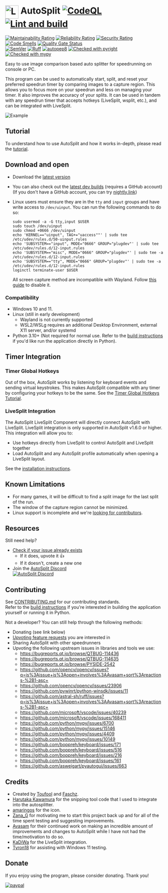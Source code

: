 <!-- markdownlint-disable-next-line MD033 -->
# <img src="res/icon.ico" alt="LiveSplit" height="42" width="42" align="top"/> AutoSplit [![CodeQL](/../../actions/workflows/codeql-analysis.yml/badge.svg)](/../../actions/workflows/codeql-analysis.yml) [![Lint and build](/../../actions/workflows/lint-and-build.yml/badge.svg)](/../../actions/workflows/lint-and-build.yml)

[![Maintainability Rating](https://sonarcloud.io/api/project_badges/measure?project=Avasam_AutoSplit&metric=sqale_rating)](https://sonarcloud.io/dashboard?id=Avasam_AutoSplit)
[![Reliability Rating](https://sonarcloud.io/api/project_badges/measure?project=Avasam_AutoSplit&metric=reliability_rating)](https://sonarcloud.io/dashboard?id=Avasam_AutoSplit)
[![Security Rating](https://sonarcloud.io/api/project_badges/measure?project=Avasam_AutoSplit&metric=security_rating)](https://sonarcloud.io/dashboard?id=Avasam_AutoSplit)
[![Code Smells](https://sonarcloud.io/api/project_badges/measure?project=Avasam_AutoSplit&metric=code_smells)](https://sonarcloud.io/summary/new_code?id=Avasam_AutoSplit)
[![Quality Gate Status](https://sonarcloud.io/api/project_badges/measure?project=Avasam_AutoSplit&metric=alert_status)](https://sonarcloud.io/summary/new_code?id=Avasam_AutoSplit)  
[![SemVer](https://badgen.net/badge/_/SemVer%20compliant/grey?label)](https://semver.org/)
[![Ruff](https://img.shields.io/endpoint?url=https://raw.githubusercontent.com/astral-sh/ruff/main/assets/badge/v2.json)](https://github.com/astral-sh/ruff)
[![autopep8](https://badgen.net/badge/code%20style/autopep8/blue)](https://github.com/hhatto/autopep8)
[![Checked with pyright](https://microsoft.github.io/pyright/img/pyright_badge.svg)](https://microsoft.github.io/pyright/)
[![Checked with mypy](https://www.mypy-lang.org/static/mypy_badge.svg)](https://mypy-lang.org/)

Easy to use image comparison based auto splitter for speedrunning on console or PC.

This program can be used to automatically start, split, and reset your preferred speedrun timer by comparing images to a capture region. This allows you to focus more on your speedrun and less on managing your timer. It also improves the accuracy of your splits. It can be used in tandem with any speedrun timer that accepts hotkeys (LiveSplit, wsplit, etc.), and can be integrated with LiveSplit.

![Example](/docs/2.0.0_gif.gif)

## Tutorial

To understand how to use AutoSplit and how it works in-depth, please read the [tutorial](/docs/tutorial.md).

## Download and open

- Download the [latest version](/../../releases/latest)
- You can also check out the [latest dev builds](/../../actions/workflows/lint-and-build.yml?query=event%3Apush+is%3Asuccess) (requires a GitHub account)  
  (If you don't have a GitHub account, you can try [nightly.link](https://nightly.link/Toufool/AutoSplit/workflows/lint-and-build/dev))
- Linux users must ensure they are in the `tty` and `input` groups and have write access to `/dev/uinput`. You can run the following commands to do so:

  <!-- https://github.com/boppreh/keyboard/issues/312#issuecomment-1189734564 -->
  <!-- Keep in sync with scripts/install.ps1 and src/error_messages.py -->
  ```shell
  sudo usermod -a -G tty,input $USER
  sudo touch /dev/uinput
  sudo chmod +0666 /dev/uinput
  echo 'KERNEL=="uinput", TAG+="uaccess""' | sudo tee /etc/udev/rules.d/50-uinput.rules
  echo 'SUBSYSTEM=="input", MODE="0666" GROUP="plugdev"' | sudo tee /etc/udev/rules.d/12-input.rules
  echo 'SUBSYSTEM=="misc", MODE="0666" GROUP="plugdev"' | sudo tee -a /etc/udev/rules.d/12-input.rules
  echo 'SUBSYSTEM=="tty", MODE="0666" GROUP="plugdev"' | sudo tee -a /etc/udev/rules.d/12-input.rules
  loginctl terminate-user $USER
  ```

  <!-- Keep in sync with src/error_messages.py -->
  All screen capture method are incompatible with Wayland. Follow [this guide](https://linuxconfig.org/how-to-enable-disable-wayland-on-ubuntu-22-04-desktop) to disable it.

### Compatibility

- Windows 10 and 11.
- Linux (still in early development) <!-- (Only tested on Ubuntu 22.04) -->
  - Wayland is not currently supported
  - WSL2/WSLg requires an additional Desktop Environment, external X11 server, and/or systemd
- Python 3.10+ (Not required for normal use. Refer to the [build instructions](/docs/build%20instructions.md) if you'd like run the application directly in Python).

## Timer Integration

### Timer Global Hotkeys

Out of the box, AutoSplit works by listening for keyboard events and sending virtual keystrokes. This makes AutoSplit compatible with any timer by configuring your hotkeys to be the same. See the [Timer Global Hotkeys Tutorial](/docs/tutorial.md#timer-global-hotkeys).

### LiveSplit Integration

The AutoSplit LiveSplit Component will directly connect AutoSplit with LiveSplit. LiveSplit integration is only supported in AutoSplit v1.6.0 or higher. This integration will allow you to:

- Use hotkeys directly from LiveSplit to control AutoSplit and LiveSplit together
- Load AutoSplit and any AutoSplit profile automatically when opening a LiveSplit layout.

See the [installation instructions](https://github.com/Toufool/LiveSplit.AutoSplitIntegration#installation).

## Known Limitations

- For many games, it will be difficult to find a split image for the last split of the run.
- The window of the capture region cannot be minimized.
- Linux support is incomplete and we're [looking for contributors](../../issues?q=is%3Aissue+is%3Aopen+label%3A"help+wanted"+label%3ALinux+).

## Resources

Still need help?
<!-- open issues sorted by reactions -->
- [Check if your issue already exists](../../issues?q=is%3Aissue+is%3Aopen+sort%3Areactions-%2B1-desc)
  - If it does, upvote it 👍
  - If it doesn't, create a new one
- Join the [AutoSplit Discord  
![AutoSplit Discord](https://badgen.net/discord/members/Qcbxv9y)](https://discord.gg/Qcbxv9y)

## Contributing

See [CONTRIBUTING.md](/docs/CONTRIBUTING.md) for our contributing standards.  
Refer to the [build instructions](/docs/build%20instructions.md) if you're interested in building the application yourself or running it in Python.  

Not a developer? You can still help through the following methods:
<!-- open enhancements sorted by reactions -->
- Donating (see link below)
- [Upvoting feature requests](../../issues?q=is%3Aissue+is%3Aopen+sort%3Areactions-%2B1-desc+label%3Aenhancement) you are interested in
- Sharing AutoSplit with other speedrunners
- Upvoting the following upstream issues in libraries and tools we use:
  - <https://bugreports.qt.io/browse/QTBUG-114436>
  - <https://bugreports.qt.io/browse/QTBUG-114635>
  - <https://bugreports.qt.io/browse/PYSIDE-2542>
  - <https://github.com/opencv/opencv/issues?q=is%3Aissue+is%3Aopen+involves%3AAvasam+sort%3Areactions-%2B1-asc+>
  - <https://github.com/opencv/opencv/issues/23906>
  - <https://github.com/pywinrt/python-winsdk/issues/11>
  - <https://github.com/astral-sh/ruff/issues?q=is%3Aissue+is%3Aopen+involves%3AAvasam+sort%3Areactions-%2B1-asc+>
  - <https://github.com/microsoft/vscode/issues/40239>
  - <https://github.com/microsoft/vscode/issues/168411>
  - <https://github.com/python/mypy/issues/6700>
  - <https://github.com/python/mypy/issues/15146>
  - <https://github.com/python/mypy/issues/4409>
  - <https://github.com/python/mypy/issues/10149>
  - <https://github.com/boppreh/keyboard/issues/171>
  - <https://github.com/boppreh/keyboard/issues/516>
  - <https://github.com/boppreh/keyboard/issues/216>
  - <https://github.com/boppreh/keyboard/issues/161>
  - <https://github.com/asweigart/pyautogui/issues/663>

## Credits

- Created by [Toufool](https://twitter.com/Toufool) and [Faschz](https://twitter.com/faschz).
- [Harutaka Kawamura](https://github.com/harupy/) for the snipping tool code that I used to integrate into the autosplitter.
- [amaringos](https://twitter.com/amaringos) for the icon.
- [Zana_G](https://www.twitch.tv/zana_g) for motivating me to start this project back up and for all of the time spent testing and suggesting improvements.
- [Avasam](https://twitter.com/Avasam06) for their continued work on making an incredible amount of improvements and changes to AutoSplit while I have not had the time/motivation to do so.
- [KaDiWa](https://github.com/KaDiWa4) for the LiveSplit integration.
- [Tyron18](https://twitter.com/Tyron18_) for assisting with Windows 11 testing.

## Donate

If you enjoy using the program, please consider donating. Thank you!  

[![paypal](https://www.paypalobjects.com/en_US/i/btn/btn_donateCC_LG.gif)](https://www.paypal.com/cgi-bin/webscr?cmd=_donations&business=BYRHQG69YRHBA&item_name=AutoSplit+development&currency_code=USD&source=url)
